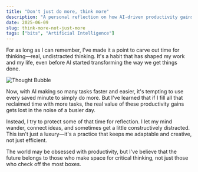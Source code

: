 ```yaml
---
title: "Don't just do more, think more"
description: "A personal reflection on how AI-driven productivity gains should be reinvested in thinking, not just doing."
date: 2025-06-09
slug: think-more-not-just-more
tags: ["bits", "Artificial Intelligence"]
---
```


For as long as I can remember, I've made it a point to carve out time for thinking—real, undistracted thinking. It's a habit that has shaped my work and my life, even before AI started transforming the way we get things done.

![Thought Bubble](/images/thought-bubble.jpg)

Now, with AI making so many tasks faster and easier, it's tempting to use every saved minute to simply do more. But I've learned that if I fill all that reclaimed time with more tasks, the real value of these productivity gains gets lost in the noise of a busier day.

Instead, I try to protect some of that time for reflection. I let my mind wander, connect ideas, and sometimes get a little constructively distracted. This isn't just a luxury—it's a practice that keeps me adaptable and creative, not just efficient.

The world may be obsessed with productivity, but I've believe that the future belongs to those who make space for critical thinking, not just those who check off the most boxes. 